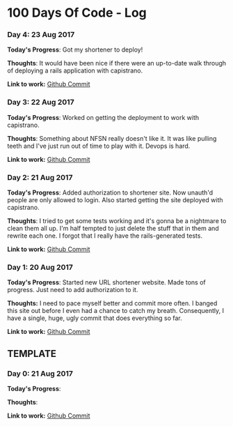 # 100 Days Of Code - Log

### Day 4: 23 Aug 2017

**Today's Progress**: Got my shortener to deploy!

**Thoughts**: It would have been nice if there were an up-to-date walk through
of deploying a rails application with capistrano.

**Link to work:**
[Github Commit](https://github.com/magikid/shortener/commit/f2861df8019f5289d0205e9b1d9864dd071c6e17)

### Day 3: 22 Aug 2017

**Today's Progress**: Worked on getting the deployment to work with capistrano.

**Thoughts**: Something about NFSN really doesn't like it.  It was like pulling teeth and I've
just run out of time to play with it.  Devops is hard.

**Link to work:**
[Github Commit](://github.com/magikid/shortener/commit/e16bf6ca20fc9ccf881f845000f557bf8079acc4)

### Day 2: 21 Aug 2017

**Today's Progress**: Added authorization to shortener site.  Now unauth'd
people are only allowed to login.  Also started getting the site deployed with
capistrano.

**Thoughts**: I tried to get some tests working and it's gonna be a nightmare to
clean them all up.  I'm half tempted to just delete the stuff that in them and
rewrite each one.  I forgot that I really have the rails-generated tests.

**Link to work:**
[Github Commit](https://github.com/magikid/shortener/commit/ee4b68714f28260f21dfcc5e9923f606df1d3edf)

### Day 1: 20 Aug 2017

**Today's Progress**: Started new URL shortener website.  Made tons of progress.
Just need to add authorization to it.

**Thoughts:** I need to pace myself better and commit more often.  I banged this
site out before I even had a chance to catch my breath.  Consequently, I have a
single, huge, ugly commit that does everything so far.

**Link to work:**
[Github Commit](https://github.com/magikid/shortener/commit/7858337eb24bfe1598b1ceedfcca24ab74e33f59)



## TEMPLATE
### Day 0: 21 Aug 2017

**Today's Progress**:

**Thoughts**:

**Link to work:**
[Github Commit]()

